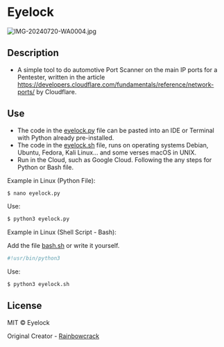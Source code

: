 # Eyelock
![IMG-20240720-WA0004.jpg](https://github.com/user-attachments/assets/88a5a38e-a798-4b34-80df-2415f930e89f)

## Description
* A simple tool to do automotive Port Scanner on the main IP ports for a Pentester, written in the article https://developers.cloudflare.com/fundamentals/reference/network-ports/ by Cloudflare.

## Use
* The code in the [eyelock.py](https://github.com/rainbowcrack/Eyelock/blob/main/eyelock.py) file can be pasted into an IDE or Terminal with Python already pre-installed.
* The code in the [eyelock.sh](https://github.com/rainbowcrack/Eyelock/blob/main/eyelock.sh) file, runs on operating systems Debian, Ubuntu, Fedora, Kali Linux... and some verses macOS in UNIX.
* Run in the Cloud, such as Google Cloud. Following the any steps for Python or Bash file.

  
 Example in Linux (Python File):
  ```bash
  $ nano eyelock.py
  ``` 

Use:
  ```bash
  $ python3 eyelock.py
  ```

Example in Linux (Shell Script - Bash):

Add the file [bash.sh](https://github.com/rainbowcrack/Eyelock/blob/main/bash.sh) or write it yourself.

  ```bash
  #!usr/bin/python3 
  ```

Use:
  ```bash
  $ python3 eyelock.sh
  ```

## License
MIT © Eyelock

Original Creator - [Rainbowcrack](https://github.com/rainbowcrack)
